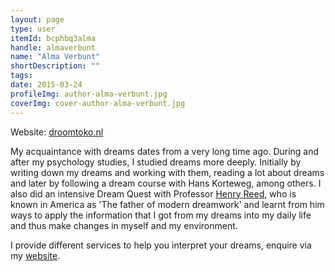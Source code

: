 ```yaml
---
layout: page
type: user
itemId: bcphbq3alma
handle: almaverbunt
name: "Alma Verbunt"
shortDescription: ""
tags:
date: 2015-03-24
profileImg: author-alma-verbunt.jpg
coverImg: cover-author-alma-verbunt.jpg
---
```


Website: [droomtoko.nl](https://www.droomtoko.nl/)

My acquaintance with dreams dates from a very long time ago. During and after my psychology studies, I studied dreams more deeply. Initially by writing down my dreams and working with them, reading a lot about dreams and later by following a dream course with Hans Korteweg, among others. I also did an intensive Dream Quest with Professor [Henry Reed](../@henryreed), who is known in America as 'The father of modern dreamwork' and learnt from him ways to apply the information that I got from my dreams into my daily life and thus make changes in myself and my environment.

I provide different services to help you interpret your dreams, enquire via my [website](https://www.droomtoko.nl/html/droomconsult.htm).